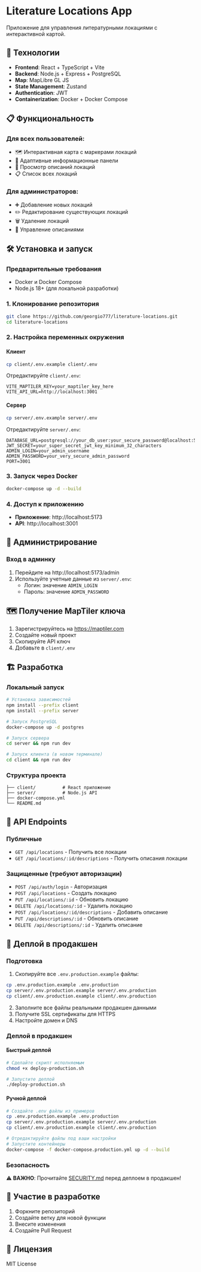 # Literature Locations App

Приложение для управления литературными локациями с интерактивной картой.

## 🚀 Технологии

- **Frontend**: React + TypeScript + Vite
- **Backend**: Node.js + Express + PostgreSQL
- **Map**: MapLibre GL JS
- **State Management**: Zustand
- **Authentication**: JWT
- **Containerization**: Docker + Docker Compose

## 📋 Функциональность

### Для всех пользователей:
- 🗺️ Интерактивная карта с маркерами локаций
- 📱 Адаптивные информационные панели
- 📖 Просмотр описаний локаций
- 📋 Список всех локаций

### Для администраторов:
- ➕ Добавление новых локаций
- ✏️ Редактирование существующих локаций
- 🗑️ Удаление локаций
- 📝 Управление описаниями

## 🛠️ Установка и запуск

### Предварительные требования
- Docker и Docker Compose
- Node.js 18+ (для локальной разработки)

### 1. Клонирование репозитория
```bash
git clone https://github.com/georgio777/literature-locations.git
cd literature-locations
```

### 2. Настройка переменных окружения

#### Клиент
```bash
cp client/.env.example client/.env
```
Отредактируйте `client/.env`:
```env
VITE_MAPTILER_KEY=your_maptiler_key_here
VITE_API_URL=http://localhost:3001
```

#### Сервер
```bash
cp server/.env.example server/.env
```
Отредактируйте `server/.env`:
```env
DATABASE_URL=postgresql://your_db_user:your_secure_password@localhost:5432/your_database
JWT_SECRET=your_super_secret_jwt_key_minimum_32_characters
ADMIN_LOGIN=your_admin_username
ADMIN_PASSWORD=your_very_secure_admin_password
PORT=3001
```

### 3. Запуск через Docker
```bash
docker-compose up -d --build
```

### 4. Доступ к приложению
- **Приложение**: http://localhost:5173
- **API**: http://localhost:3001

## 🔐 Администрирование

### Вход в админку
1. Перейдите на http://localhost:5173/admin
2. Используйте учетные данные из `server/.env`:
   - Логин: значение `ADMIN_LOGIN`
   - Пароль: значение `ADMIN_PASSWORD`

## 🗺️ Получение MapTiler ключа

1. Зарегистрируйтесь на https://maptiler.com
2. Создайте новый проект
3. Скопируйте API ключ
4. Добавьте в `client/.env`

## 🏗️ Разработка

### Локальный запуск
```bash
# Установка зависимостей
npm install --prefix client
npm install --prefix server

# Запуск PostgreSQL
docker-compose up -d postgres

# Запуск сервера
cd server && npm run dev

# Запуск клиента (в новом терминале)
cd client && npm run dev
```

### Структура проекта
```
├── client/          # React приложение
├── server/          # Node.js API
├── docker-compose.yml
└── README.md
```

## 📝 API Endpoints

### Публичные
- `GET /api/locations` - Получить все локации
- `GET /api/locations/:id/descriptions` - Получить описания локации

### Защищенные (требуют авторизации)
- `POST /api/auth/login` - Авторизация
- `POST /api/locations` - Создать локацию
- `PUT /api/locations/:id` - Обновить локацию
- `DELETE /api/locations/:id` - Удалить локацию
- `POST /api/locations/:id/descriptions` - Добавить описание
- `PUT /api/descriptions/:id` - Обновить описание
- `DELETE /api/descriptions/:id` - Удалить описание

## 🚀 Деплой в продакшен

### Подготовка
1. Скопируйте все `.env.production.example` файлы:
```bash
cp .env.production.example .env.production
cp server/.env.production.example server/.env.production
cp client/.env.production.example client/.env.production
```

2. Заполните все файлы реальными продакшен данными
3. Получите SSL сертификаты для HTTPS
4. Настройте домен и DNS

### Деплой в продакшен

#### Быстрый деплой
```bash
# Сделайте скрипт исполняемым
chmod +x deploy-production.sh

# Запустите деплой
./deploy-production.sh
```

#### Ручной деплой
```bash
# Создайте .env файлы из примеров
cp .env.production.example .env.production
cp server/.env.production.example server/.env.production  
cp client/.env.production.example client/.env.production

# Отредактируйте файлы под ваши настройки
# Запустите контейнеры
docker-compose -f docker-compose.production.yml up -d --build
```

### Безопасность
⚠️ **ВАЖНО**: Прочитайте [SECURITY.md](SECURITY.md) перед деплоем в продакшен!

## 🤝 Участие в разработке

1. Форкните репозиторий
2. Создайте ветку для новой функции
3. Внесите изменения
4. Создайте Pull Request

## 📄 Лицензия

MIT License